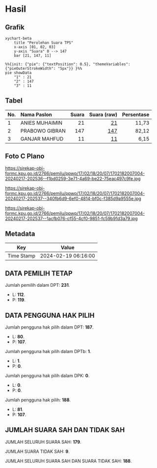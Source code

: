 # Hasil

## Grafik

```mermaid
xychart-beta
    title "Perolehan Suara TPS"
    x-axis [01, 02, 03]
    y-axis "Suara" 0 --> 147
    bar [21, 147, 11]
```

```mermaid
%%{init: {"pie": {"textPosition": 0.5}, "themeVariables": {"pieOuterStrokeWidth": "5px"}} }%%
pie showData
    "1" : 21
    "2" : 147
    "3" : 11
```

## Tabel

| No. | Nama Paslon    | Suara | Suara (raw) | Persentase |
|:--- |:-------------- | -----:| -----------:| ----------:|
| 1   | ANIES MUHAIMIN | 21    | [21][p-1]   | 11,73      |
| 2   | PRABOWO GIBRAN | 147   | [147][p-2]  | 82,12      |
| 3   | GANJAR MAHFUD  | 11    | [11][p-3]   | 6,15       |


[p-1]: https://github.com/gigit-pemilu/pemilu-2024-17-bengkulu/blob/main/pilpres/hitung-suara/sub/17-bengkulu/sub/02-rejang-lebong/sub/18-curup-selatan/sub/2007-lubuk-ubar/sub/004-tps/sub/paslon-1.txt
[p-2]: https://github.com/gigit-pemilu/pemilu-2024-17-bengkulu/blob/main/pilpres/hitung-suara/sub/17-bengkulu/sub/02-rejang-lebong/sub/18-curup-selatan/sub/2007-lubuk-ubar/sub/004-tps/sub/paslon-2.txt
[p-3]: https://github.com/gigit-pemilu/pemilu-2024-17-bengkulu/blob/main/pilpres/hitung-suara/sub/17-bengkulu/sub/02-rejang-lebong/sub/18-curup-selatan/sub/2007-lubuk-ubar/sub/004-tps/sub/paslon-3.txt

## Foto C Plano

https://sirekap-obj-formc.kpu.go.id/2766/pemilu/ppwp/17/02/18/20/07/1702182007004-20240217-202536--f1bd0259-3e71-4a69-be22-75eac497c9fe.jpg

https://sirekap-obj-formc.kpu.go.id/2766/pemilu/ppwp/17/02/18/20/07/1702182007004-20240217-202537--340fb6d9-6ef0-4814-bf0c-f385d9a9555e.jpg

https://sirekap-obj-formc.kpu.go.id/2766/pemilu/ppwp/17/02/18/20/07/1702182007004-20240217-202537--1acfb076-cf55-4cf0-9851-fc59b91d3a79.jpg


## Metadata

| Key        | Value               |
| ---------- | ------------------- |
| Time Stamp | 2024-02-19 06:16:00 |


## DATA PEMILIH TETAP

Jumlah pemilih dalam DPT: **231**.
 * L: **112**.
 * P: **119**.

## DATA PENGGUNA HAK PILIH

Jumlah pengguna hak pilih dalam DPT: **187**.
 * L: **80**.
 * P: **107**.

Jumlah pengguna hak pilih dalam DPTb: **1**.
 * L: **1**.
 * P: **0**.

Jumlah pengguna hak pilih dalam DPK: **0**.
 * L: **0**.
 * P: **0**.

Jumlah pengguna hak pilih: **188**.
 * L: **81**.
 * P: **107**.

## JUMLAH SUARA SAH DAN TIDAK SAH

JUMLAH SELURUH SUARA SAH: **179**.

JUMLAH SUARA TIDAK SAH: **9**.

JUMLAH SELURUH SUARA SAH DAN SUARA TIDAK SAH: **188**.


